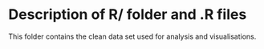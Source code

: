 # Description of R/ folder and .R files

This folder contains the clean data set used for analysis and visualisations.
